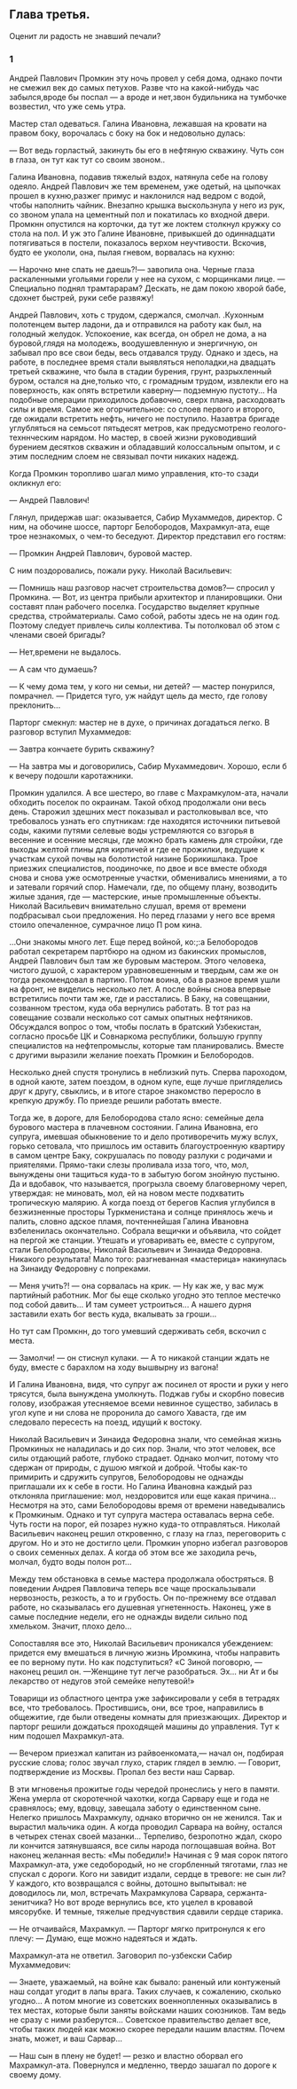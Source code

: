 ## Глава третья.
Оценит ли радость не знавший печали?

### 1

Андрей Павлович Промкин эту ночь провел у себя дома, однако почти не смежил век до самых петухов.
Разве что на какой-нибудь час забылся,вроде бы поспал — а вроде и нет,звон будильника на тумбочке возвестил, что уже семь утра.

Мастер стал одеваться.
Галина Ивановна, лежавшая на кровати на правом боку, ворочалась с боку на бок и недовольно дулась:

— Вот ведь горластый, закинуть бы его в нефтяную скважину.
Чуть сон в глаза, он тут как тут со своим звоном..

Галина Ивановна, подавив тяжелый вздох, натянула себе на голову одеяло.
Андрей Павлович же тем временем, уже одетый, на цыпочках прошел в кухню,разжег примус и наклонился над ведром с водой, чтобы наполнить чайник.
Внезапно крышка выскользнула у него из рук, со звоном упала на цементный пол и покатилась ко входной двери.
Промкнн опустился на корточки, да тут же локтем столкнул кружку со стола на пол.
И уж это Галине Ивановне, привыкшей до одиннадцати потягиваться в постели, показалось верхом неучтивости.
Вскочив, будто ее укололи, она, пылая гневом, ворвалась на кухню:

— Нарочно мне спать не даешь?!— завопила она.
Черные глаза раскаленными угольями горели у нее на сухом, с морщинками лице.
— Специально поднял трамтарарам?
Дескать, не дам покою хворой бабе, сдохнет быстрей, руки себе развяжу!

Андрей Павлович, хоть с трудом, сдержался, смолчал.
.Кухонным полотенцем вытер ладони, да и отправился на работу как был, на голодный желудок.
Успокоение, как всегда, он обрел не дома, а на буровой,глядя на молодежь, воодушевленную и энергичную, он забывал про все свои беды, весь отдавался труду.
Однако и здесь, на работе, в последнее время стали выявляться неполадки,на двадцать третьей скважине, что была в стадии бурения, грунт, разрыхленный буром, остался на дне,только что, с громадным трудом, извлекли его на поверхность, как опять встретили каверну— подземную пустоту...
На подобные операции приходилось добавочно, сверх плана, расходовать силы и время.
Самое же огорчительное: со слоев первого и второго, где ожидали встретить нефть, ничего не поступило.
Назавтра бригаде углубляться на семьсот пятьдесят метров, как предусмотрено геолого-техннческим нарядом.
Но мастер, в своей жизни руководивший бурением десятков скважин и обладавший колоссальным опытом, и с этим последним слоем не связывал почти никаких надежд.

Когда Промкин торопливо шагал мимо управления, кто-то сзади окликнул его:

— Андрей Павлович!

Глянул, придержав шаг: оказывается, Сабир Мухаммедов, директор.
С ним, на обочине шоссе, парторг Белобородов, Махрамкул-ата, еще трое незнакомых, о чем-то беседуют.
Директор представил его гостям: 

— Промкин Андрей Павлович, буровой мастер.

С ним поздоровались, пожали руку.
Николай Васильевич:

— Помнишь наш разговор насчет строительства домов?— спросил у Промкина.
— Вот, из центра прибыли архитектор и планировщики.
Они составят план рабочего поселка.
Государство выделяет крупные средства, стройматериалы.
Само собой, работы здесь не на один год.
Поэтому следует привлечь силы коллектива.
Ты потолковал об этом с членами своей бригады?

— Нет,времени не выдалось.

— А сам что думаешь?

— К чему дома тем, у кого ни семьи, ни детей?
— мастер понурился, помрачнел.
— Придется туго, уж найдут щель да место, где голову преклонить...

Парторг смекнул: мастер не в духе, о причинах догадаться легко.
В разговор вступил Мухаммедов:

— Завтра кончаете бурить скважину?

— На завтра мы и договорились, Сабир Мухаммедович.
Хорошо, если б к вечеру подошли каротажники.

Промкин удалился.
А все шестеро, во главе с Махрамкулом-ата, начали обходить поселок по окраинам.
Такой обход продолжали они весь день.
Старожил здешних мест показывал и растолковывал все, что требовалось узнать его спутникам: где находятся источники питьевой соды, какими путями селевые воды устремляются со взгорья в весенние и осенние месяцы, где можно брать камень для стройки, где выходы желтой глины для кирпичей и где ее прожилки, ведущие к участкам сухой почвы на болотистой низине Борикишлака.
Трое приезжих специалистов, поодиночке, по двое и все вместе обходя снова и снова уже осмотренные участки, обменивались мнениями, а то и затевали горячий спор.
Намечали, где, по общему плану, возводить жилые здания, где — мастерские, иные промышленные объекты.
Николай Васильевич внимательно слушал, время от времени подбрасывал сьои предложения.
Но перед глазами у него все время стоило опечаленное, сумрачное лицо П ром кина.

...Они знакомы много лет.
Еще перед войной, ко:;:а Белобородов работал секретарем партбюро на одном из бакинских промыслов, Андрей Павлович был там же буровым мастером.
Этого человека, чистого душой, с характером уравновешенным и твердым, сам же он тогда рекомендовал в партию.
Потом воина, оба в разное время ушли на фронт, не виделись несколько лет.
А после войны снова впервые встретились почти там же, где и расстались.
В Баку, на совещании, созванном трестом, куда оба вернулись работать.
В тот раз на совещание созвали несколько сот самых опытных нефтяников.
Обсуждался вопрос о том, чтобы послать в братский Узбекистан, согласно просьбе ЦК и Совнаркома республики, большую группу специалистов на нефтепромыслы, которые там планировались.
Вместе с другими выразили желание поехать Промкин и Белобородов.

Несколько дней спустя тронулись в неблизкий путь.
Сперва пароходом, в одной каюте, затем поездом, в одном купе, еще лучше пригляделись друг к другу, свыклись, и в итоге старое знакомство переросло в крепкую дружбу.
По приезде решили работать вместе.

Тогда же, в дороге, для Белобородова стало ясно: семейные дела бурового мастера в плачевном состоянии.
Галина Ивановна, его супруга, имевшая обыкновение то и дело противоречить мужу вслух, горько сетовала, что пришлось им оставить благоустроенную квартиру в самом центре Баку, сокрушалась по поводу разлуки с родичами и приятелями.
Прямо-таки слезы проливала изза того, что, мол, вынуждены они тащиться куда-то в забытую богом знойную пустыню.
Да и вдобавок, что называется, прогрызла своему благоверному череп, утверждая: не миновать, мол, ей на новом месте подхватить тропическую малярию.
А когда поезд от берегов Каспия углубился в безжизненные просторы Туркменистана и солнце принялось жечь и палить, словно адское пламя, почтеннейшая Галина Ивановна взбеленилась окончательно.
Собрала вещички и объявила, что сойдет на пергой же станции.
Утешать и уговаривать ее, вместе с супругом, стали Белобородовы, Николай Васильевич и Зинаида Федоровна.
Никакого результата!
Мало того: разгневанная «мастерица» накинулась на Зинаиду Федоровну с попреками.

— Меня учить?!
— она сорвалась на крик.
— Ну как же, у вас муж партийный работник.
Мог бы еще сколько угодно это теплое местечко под собой давить...
И там сумеет устроиться...
А нашего дурня заставили ехать бог весть куда, вкалывать за гроши...

Но тут сам Промкнн, до того умевший сдерживать себя, вскочил с места.

— Замолчи!
— он стиснул кулаки.
— А то никакой станции ждать не буду, вместе с барахлом на ходу вышвырну из вагона!

И Галина Ивановна, видя, что супруг аж посинел от ярости и руки у него трясутся, была вынуждена умолкнуть.
Поджав губы и скорбно повесив голову, изображая утесняемое всеми невинное существо, забилась в угол купе и ни слова не проронила до самого Хаваста, где им следовало пересесть на поезд, идущий к востоку.

Николай Васильевич и Зинаида Федоровна знали, что семейная жизнь Промкиных не наладилась и до сих пор.
Знали, что этот человек, все силы отдающий работе, глубоко страдает.
Однако молчит, потому что сдержан от природы, с душою мягкой и доброй.
Чтобы как-то примирить и сдружить супругов, Белобородовы не однажды приглашали их к себе в гости.
Но Галина Ивановна каждый раз отклоняла приглашение: мол, нездоровится или еще какая причина...
Несмотря на это, сами Белобородовы время от времени наведывались к Промкиным.
Однако и тут супруга мастера оставалась верна себе.
Чуть гости на порог, ей позарез нужно куда-то отправляться.
Николай Васильевич наконец решил откровенно, с глазу на глаз, переговорить с другом.
Но и это не достигло цели.
Промкин упорно избегал разговоров о своих семенных делах.
А когда об этом все же заходила речь, молчал, будто воды полон рот...

Между тем обстановка в семье мастера продолжала обостряться.
В поведении Андрея Павловича теперь все чаще проскальзывали нервозность, резкость, а то и грубость.
Он по-прежнему все отдавал работе, но сказывалась его душевная угнетенность.
Наконец, уже в самые последние недели, его не однажды видели сильно под хмельком.
Значит, плохо дело...

Сопоставляя все это, Николай Васильевич проникался убеждением: придется ему вмешаться в личную жизнь Иромкина, чтобы направить ее по верному пути.
Но как подступиться?
«С Зиной поговорю, — наконец решил он.
—Женщине тут легче разобраться.
Эх...
ни Ат и бы лекарство от недугов этой семейке непутевой!»

Товарищи из областного центра уже зафиксировали у себя в тетрадях все, что требовалось.
Простившись, они, все трое, направились в общежитие, где были отведены комнаты для приезжающих.
Директор и парторг решили дождаться проходящей машины до управления.
Тут к ним подошел Махрамкул-ата.

— Вечером приезжал капитан из райвоенкомата,— начал он, подбирая русские слова; голос звучал глухо, старик глядел в землю.
— Говорит, подтверждение из Москвы.
Пропал без вести наш Сарвар.

В эти мгновенья прожитые годы чередой пронеслись у него в памяти.
Жена умерла от скоротечной чахотки, когда Сарвару еще и года не сравнялось; ему, вдовцу, завещала заботу о единственном сыне.
Нелегко пришлось Махрамкулу, однако вторично он не женился.
Так и вырастил мальчика один.
А когда проводил Сарвара на войну, остался в четырех стенах своей мазанки...
Терпеливо, безропотно ждал, скоро ли кончится затянувшаяся, все силы народа поглощавшая война.
Вот наконец желанная весть:
«Мы победили!» Начиная с 9 мая сорок пятого Махрамкул-ата, уже седобородый, но не сгорбленный тяготами, глаз не спускал с дороги.
Кого ни завидит издали, сердце в тревоге: не сын ли?
У каждого, кто возвращался с войны, дотошно выпытывал: не доводилось ли, мол, встречать Махрамкулова Сарвара, сержанта-зенитчика?
Но вот вроде вернулись все, кто уцелел в кровавой мясорубке.
И темные, тяжелые предчувствия сдавили сердце старика.

— Не отчаивайся, Махрамкул.
— Парторг мягко притронулся к его плечу: — Думаю, еще можно надеяться и ждать.

Махрамкул-ата не ответил.
Заговорил по-узбекски Сабир Мухаммедович:

— Знаете, уважаемый, на войне как бывало: раненый или контуженый наш солдат угодит в лапы врага.
Таких случаев, к сожалению, сколько угодно...
А потом многие из советских военнопленных оказывались в тех местах, которые были заняты войсками наших союзников.
Там ведь не сразу с ними разберутся...
Советское правительство делает все, чтобы таких людей как можно скорее передали нашим властям.
Почем знать, может, и ваш Сарвар...

— Наш сын в плену не будет!
— резко и властно оборвал его Махрамкул-ата.
Повернулся и медленно, твердо зашагал по дороге к своему дому.
